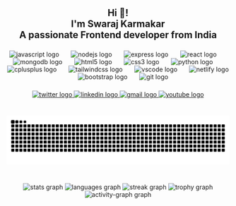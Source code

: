 <h2 align="center">Hi 👋!<br>I'm Swaraj Karmakar <br>A passionate Frontend developer from India</h2>

###

<div align="center">
  <img src="https://skillicons.dev/icons?i=js" height="61" alt="javascript logo"  />
  <img width="19" />
  <img src="https://skillicons.dev/icons?i=nodejs" height="61" alt="nodejs logo"  />
  <img width="19" />
  <img src="https://skillicons.dev/icons?i=express" height="61" alt="express logo"  />
  <img width="19" />
  <img src="https://skillicons.dev/icons?i=react" height="61" alt="react logo"  />
  <img width="19" />
  <img src="https://cdn.simpleicons.org/mongodb/47A248" height="61" alt="mongodb logo"  />
  <img width="19" />
  <img src="https://skillicons.dev/icons?i=html" height="61" alt="html5 logo"  />
  <img width="19" />
  <img src="https://skillicons.dev/icons?i=css" height="61" alt="css3 logo"  />
  <img width="19" />
  <img src="https://skillicons.dev/icons?i=py" height="61" alt="python logo"  />
  <img width="19" />
  <img src="https://skillicons.dev/icons?i=cpp" height="61" alt="cplusplus logo"  />
  <img width="19" />
  <img src="https://skillicons.dev/icons?i=tailwind" height="61" alt="tailwindcss logo"  />
  <img width="19" />
  <img src="https://skillicons.dev/icons?i=vscode" height="61" alt="vscode logo"  />
  <img width="19" />
  <img src="https://skillicons.dev/icons?i=netlify" height="61" alt="netlify logo"  />
  <img width="19" />
  <img src="https://cdn.jsdelivr.net/gh/devicons/devicon/icons/bootstrap/bootstrap-original.svg" height="61" alt="bootstrap logo"  />
  <img width="19" />
  <img src="https://cdn.jsdelivr.net/gh/devicons/devicon/icons/git/git-original.svg" height="61" alt="git logo"  />
</div>

###

<div align="center">
  <a href="https://twitter.com/hello_swaraj" target="_blank">
    <img src="https://img.shields.io/static/v1?message=Twitter&logo=twitter&label=&color=1DA1F2&logoColor=white&labelColor=&style=for-the-badge" height="35" alt="twitter logo"  />
  </a>
  <a href="https://www.linkedin.com/in/swaraj-karmakar/" target="_blank">
    <img src="https://img.shields.io/static/v1?message=LinkedIn&logo=linkedin&label=&color=0077B5&logoColor=white&labelColor=&style=for-the-badge" height="35" alt="linkedin logo"  />
  </a>
  <a href="swarajkarmakar5@gmail.com" target="_blank">
    <img src="https://img.shields.io/static/v1?message=Gmail&logo=gmail&label=&color=D14836&logoColor=white&labelColor=&style=for-the-badge" height="35" alt="gmail logo"  />
  </a>
  <a href="www.youtube.com/@ToxicSwaraj" target="_blank">
    <img src="https://img.shields.io/static/v1?message=Youtube&logo=youtube&label=&color=FF0000&logoColor=white&labelColor=&style=for-the-badge" height="35" alt="youtube logo"  />
  </a>
</div>

###

<br clear="both">

<img src="https://raw.githubusercontent.com/karmakarswaraj/karmakarswaraj/output/snake.svg" alt="Snake animation" />

###

<br clear="both">

<div align="center">
  <img src="https://github-readme-stats.vercel.app/api?username=karmakarswaraj&hide_title=false&hide_rank=false&show_icons=false&include_all_commits=false&count_private=false&disable_animations=false&theme=dark&locale=en&hide_border=false&order=1" height="150" alt="stats graph"  />
  <img src="https://github-readme-stats.vercel.app/api/top-langs?username=karmakarswaraj&locale=en&hide_title=false&layout=compact&card_width=320&langs_count=5&theme=dark&hide_border=false&order=2" height="150" alt="languages graph"  />
  <img src="https://streak-stats.demolab.com?user=karmakarswaraj&locale=en&mode=daily&theme=dark&hide_border=false&border_radius=5&order=3" height="150" alt="streak graph"  />
  <img src="https://github-profile-trophy.vercel.app?username=karmakarswaraj&theme=dracula&column=-1&row=1&margin-w=8&margin-h=8&no-bg=true&no-frame=true&order=4" height="150" alt="trophy graph"  />
  <img src="https://github-readme-activity-graph.vercel.app/graph?username=karmakarswaraj&radius=16&theme=react&area=true&order=5&hide_border=true&hide_title=true" height="300" alt="activity-graph graph"  />
</div>

###
